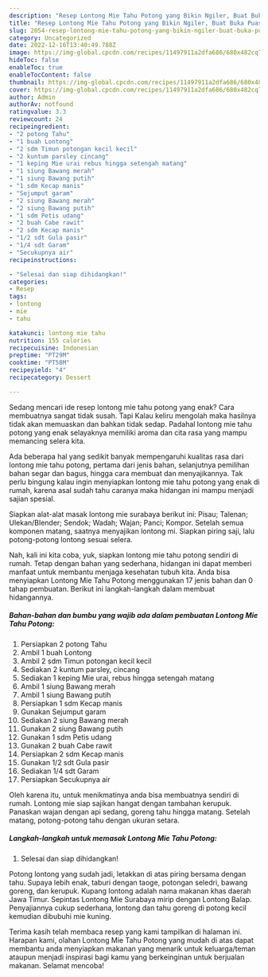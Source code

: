 ```yaml
---
description: "Resep Lontong Mie Tahu Potong yang Bikin Ngiler, Buat Buka Puasa Bisa Manjain Lidah"
title: "Resep Lontong Mie Tahu Potong yang Bikin Ngiler, Buat Buka Puasa Bisa Manjain Lidah"
slug: 2054-resep-lontong-mie-tahu-potong-yang-bikin-ngiler-buat-buka-puasa-bisa-manjain-lidah
category: Uncategorized
date: 2022-12-16T13:40:49.788Z
image: https://img-global.cpcdn.com/recipes/11497911a2dfa686/680x482cq70/lontong-mie-tahu-potong-foto-resep-utama.jpg
hideToc: false
enableToc: true
enableTocContent: false
thumbnail: https://img-global.cpcdn.com/recipes/11497911a2dfa686/680x482cq70/lontong-mie-tahu-potong-foto-resep-utama.jpg
cover: https://img-global.cpcdn.com/recipes/11497911a2dfa686/680x482cq70/lontong-mie-tahu-potong-foto-resep-utama.jpg
author: Admin
authorAv: notfound
ratingvalue: 3.3
reviewcount: 24
recipeingredient:
- "2 potong Tahu"
- "1 buah Lontong"
- "2 sdm Timun potongan kecil kecil"
- "2 kuntum parsley cincang"
- "1 keping Mie urai rebus hingga setengah matang"
- "1 siung Bawang merah"
- "1 siung Bawang putih"
- "1 sdm Kecap manis"
- "Sejumput garam"
- "2 siung Bawang merah"
- "2 siung Bawang putih"
- "1 sdm Petis udang"
- "2 buah Cabe rawit"
- "2 sdm Kecap manis"
- "1/2 sdt Gula pasir"
- "1/4 sdt Garam"
- "Secukupnya air"
recipeinstructions:

- "Selesai dan siap dihidangkan!"
categories:
- Resep
tags:
- lontong
- mie
- tahu

katakunci: lontong mie tahu 
nutrition: 155 calories
recipecuisine: Indonesian
preptime: "PT29M"
cooktime: "PT58M"
recipeyield: "4"
recipecategory: Dessert

---
```



Sedang mencari ide resep lontong mie tahu potong yang enak? Cara membuatnya sangat tidak susah. Tapi Kalau keliru mengolah maka hasilnya tidak akan memuaskan dan bahkan tidak sedap. Padahal lontong mie tahu potong yang enak selayaknya memiliki aroma dan cita rasa yang mampu memancing selera kita.


Ada beberapa hal yang sedikit banyak mempengaruhi kualitas rasa dari lontong mie tahu potong, pertama dari jenis bahan, selanjutnya pemilihan bahan segar dan bagus, hingga cara membuat dan menyajikannya. Tak perlu bingung kalau ingin menyiapkan lontong mie tahu potong yang enak di rumah, karena asal sudah tahu caranya maka hidangan ini mampu menjadi sajian spesial.

Siapkan alat-alat masak lontong mie surabaya berikut ini: Pisau; Talenan; Ulekan/Blender; Sendok; Wadah; Wajan; Panci; Kompor. Setelah semua komponen matang, saatnya menyajikan lontong mi. Siapkan piring saji, lalu potong-potong lontong sesuai selera.


Nah, kali ini kita coba, yuk, siapkan lontong mie tahu potong sendiri di rumah. Tetap dengan bahan yang sederhana, hidangan ini dapat memberi manfaat untuk membantu menjaga kesehatan tubuh kita. Anda bisa menyiapkan Lontong Mie Tahu Potong menggunakan 17 jenis bahan dan 0 tahap pembuatan. Berikut ini langkah-langkah dalam membuat hidangannya.

<!--inarticleads1-->

##### Bahan-bahan dan bumbu yang wajib ada dalam pembuatan Lontong Mie Tahu Potong:

1. Persiapkan 2 potong Tahu
1. Ambil 1 buah Lontong
1. Ambil 2 sdm Timun potongan kecil kecil
1. Sediakan 2 kuntum parsley, cincang
1. Sediakan 1 keping Mie urai, rebus hingga setengah matang
1. Ambil 1 siung Bawang merah
1. Ambil 1 siung Bawang putih
1. Persiapkan 1 sdm Kecap manis
1. Gunakan Sejumput garam
1. Sediakan 2 siung Bawang merah
1. Gunakan 2 siung Bawang putih
1. Gunakan 1 sdm Petis udang
1. Gunakan 2 buah Cabe rawit
1. Persiapkan 2 sdm Kecap manis
1. Gunakan 1/2 sdt Gula pasir
1. Sediakan 1/4 sdt Garam
1. Persiapkan Secukupnya air


Oleh karena itu, untuk menikmatinya anda bisa membuatnya sendiri di rumah. Lontong mie siap sajikan hangat dengan tambahan kerupuk. Panaskan wajan dengan api sedang, goreng tahu hingga matang. Setelah matang, potong-potong tahu dengan ukuran setara. 

<!--inarticleads2-->

##### Langkah-langkah untuk memasak Lontong Mie Tahu Potong:


1. Selesai dan siap dihidangkan!

Potong lontong yang sudah jadi, letakkan di atas piring bersama dengan tahu. Supaya lebih enak, taburi dengan taoge, potongan seledri, bawang goreng, dan kerupuk. Kupang lontong adalah nama makanan khas daerah Jawa Timur. Sepintas Lontong Mie Surabaya mirip dengan Lontong Balap. Penyajiannya cukup sederhana, lontong dan tahu goreng di potong kecil kemudian dibubuhi mie kuning. 

Terima kasih telah membaca resep yang kami tampilkan di halaman ini. Harapan kami, olahan Lontong Mie Tahu Potong yang mudah di atas dapat membantu anda menyiapkan makanan yang menarik untuk keluarga/teman ataupun menjadi inspirasi bagi kamu yang berkeinginan untuk berjualan makanan. Selamat mencoba!
